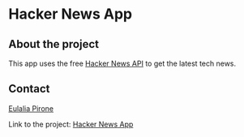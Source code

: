 # Hacker News App

## About the project
This app uses the free [Hacker News API](https://github.com/HackerNews/API) to get the latest tech news.

## Contact
[Eulalia Pirone](https://eulaliapi.github.io/)


Link to the project: [Hacker News App](https://eulaliapi-hacker-news-app.netlify.app/)
